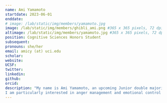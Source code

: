 ```yaml
---
name: Ami Yamamoto
startdate: 2023-06-01
enddate:
# image: /lab/static/img/members/yamamoto.jpg
image: /lab/static/img/members/ghibli_ami.png #365 x 365 pixels, 72 dpi, JPG
altimage: /lab/static/img/members/yamamoto.jpg #365 x 365 pixels, 72 dpi, JPG
position: Cognitive Sciences Honors Student
subsequent:
pronouns: she/her
email: amicy (at) uci.edu
scholar:
website:
UCSF:
twitter: 
linkedin: 
github: 
orcid:
description: "My name is Ami Yamamoto, an upcoming Junior double majoring in Psychology B.S. and Criminology, Law, and Society. My research interest is anything based on decision making and motivation. 
I am particularly interested in anger management and emotional control in individuals. I want to understand the difference between people who act upon their emotions and those who do not."
---
```

